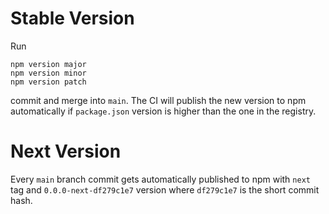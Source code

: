 # Stable Version

Run

```
npm version major
npm version minor
npm version patch
```

commit and merge into `main`. The CI will publish the new version to npm automatically if `package.json` version is higher than the one in the registry.

# Next Version

Every `main` branch commit gets automatically published to npm with `next` tag and `0.0.0-next-df279c1e7` version where `df279c1e7` is the short commit hash.
